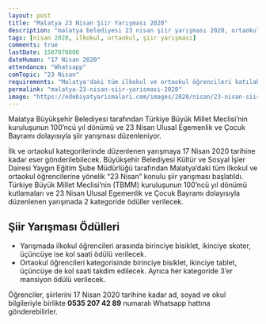 ```yaml
---
layout: post
title: "Malatya 23 Nisan Şiir Yarışması 2020"
description: "malatya belediyesi 23 nisan şiir yarışması 2020, ortaokul yarışmaları, ilkokul yarışmaları"
tags: [nisan 2020, ilkokul, ortaokul, şiir yarışması]
comments: true
lastDate: 1587070800    
dateHuman: "17 Nisan 2020"
attendance: "Whatsapp"
comTopic: "23 Nisan"
requirements: "Malatya'daki tüm ilkokul ve ortaokul öğrencileri katılabilir"
permalink: "malatya-23-nisan-siir-yarismasi-2020"
image: "https://edebiyatyarismalari.com/images/2020/nisan/23-nisan-siir-yarismasi.jpg"
---
```


Malatya Büyükşehir Belediyesi tarafından Türkiye Büyük Millet Meclisi’nin kuruluşunun 100’ncü yıl dönümü ve 23 Nisan Ulusal Egemenlik ve Çocuk Bayramı dolayısıyla şiir yarışması düzenleniyor.  

İlk ve ortaokul kategorilerinde düzenlenen yarışmaya 17 Nisan 2020 tarihine kadar eser gönderilebilecek.
Büyükşehir Belediyesi Kültür ve Sosyal İşler Dairesi Yaygın Eğitim Şube Müdürlüğü tarafından Malatya’daki tüm ilkokul ve ortaokul öğrencilerine yönelik “23 Nisan” konulu şiir yarışması başlatıldı.
Türkiye Büyük Millet Meclisi’nin (TBMM) kuruluşunun 100’ncü yıl dönümü kutlamaları ve 23 Nisan Ulusal Egemenlik ve Çocuk Bayramı dolayısıyla düzenlenen yarışmada 2 kategoride ödüller verilecek.  

## Şiir Yarışması Ödülleri
- Yarışmada ilkokul öğrencileri arasında birinciye bisiklet, ikinciye skoter, üçüncüye ise kol saati ödülü verilecek.
- Ortaokul öğrencileri kategorisinde birinciye bisiklet, ikinciye tablet, üçüncüye de kol saati takdim edilecek. Ayrıca her kategoride 3’er mansiyon ödülü verilecek.

Öğrenciler, şiirlerini 17 Nisan 2020 tarihine kadar ad, soyad ve okul bilgileriyle birlikte **0535 207 42 89** numaralı Whatsapp hattına gönderebilirler.
